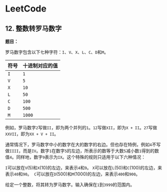 # LeetCode

## 12. 整数转罗马数字

**题目：**

罗马数字包含以下七种字符：`I`、`V`、`X`、`L`、`C`、`D`和`M`。

| 符号 | 十进制对应的值 |
|-----|--------------|
|`I`   | `1` |
|`V`   | `5` |
|`X`   | `10` |
|`L`   | `50` |
|`C`   | `100` |
|`D`   | `500` |
|`M`   | `1000` |

例如，罗马数字`2`写做`II`，即为两个并列的`1`。`12`写做`XII`，即为`X + II`。`27`写做`XXVII`，即为`XX + V + II`。

通常情况下，罗马数字中小的数字在大的数字的右边。但也存在特例，例如`4`不写做`IIII`，而是`IV`。数字`1`在数字`5`的左边，所表示的数等于大数`5`减小数`1`得到的数值`4`。同样地，数字`9`表示为`IX`。这个特殊的规则只适用于以下六种情况：

`I`可以放在`V`(5)和`X`(10)的左边，来表示`4`和`9`。
`X`可以放在`L`(50)和`C`(100)的左边，来表示`40`和`90`。 
`C`可以放在`D`(500)和`M`(1000)的左边，来表示`400`和`900`。

给定一个整数，将其转为罗马数字。输入确保在`1`到`3999`的范围内。